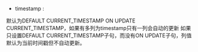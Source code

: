 - timestamp :

默认为DEFAULT CURRENT_TIMESTAMP ON UPDATE CURRENT_TIMESTAMP，如果有多列为timestamp只有一列会自动的更新
如果只设置DEFAULT CURRENT_TIMESTAMP子句，而没有ON UPDATE子句，列值默认为当前时间戳但不自动更新。
